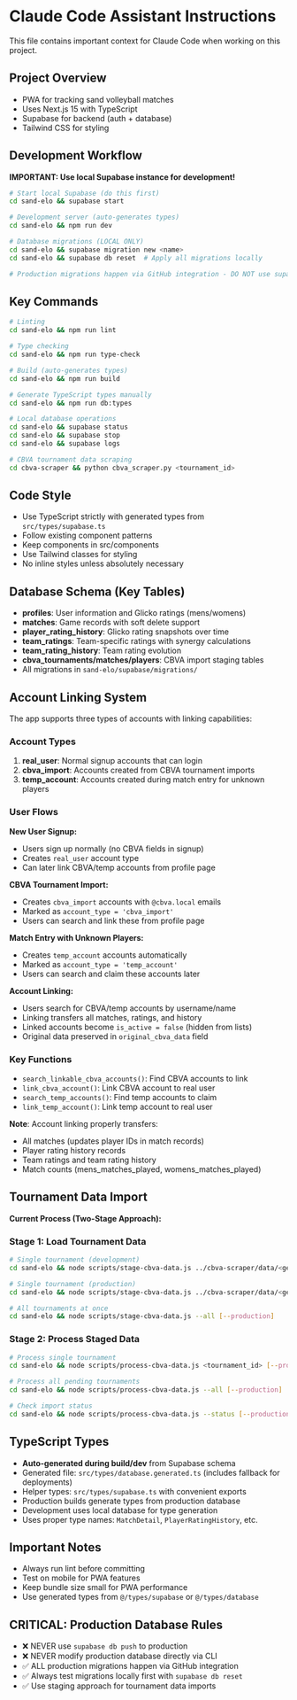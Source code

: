 # Claude Code Assistant Instructions

This file contains important context for Claude Code when working on this project.

## Project Overview
- PWA for tracking sand volleyball matches
- Uses Next.js 15 with TypeScript
- Supabase for backend (auth + database)
- Tailwind CSS for styling

## Development Workflow
**IMPORTANT: Use local Supabase instance for development!**

```bash
# Start local Supabase (do this first)
cd sand-elo && supabase start

# Development server (auto-generates types)
cd sand-elo && npm run dev

# Database migrations (LOCAL ONLY)
cd sand-elo && supabase migration new <name>
cd sand-elo && supabase db reset  # Apply all migrations locally

# Production migrations happen via GitHub integration - DO NOT use supabase db push to production
```

## Key Commands
```bash
# Linting
cd sand-elo && npm run lint

# Type checking
cd sand-elo && npm run type-check

# Build (auto-generates types)
cd sand-elo && npm run build

# Generate TypeScript types manually
cd sand-elo && npm run db:types

# Local database operations
cd sand-elo && supabase status
cd sand-elo && supabase stop
cd sand-elo && supabase logs

# CBVA tournament data scraping
cd cbva-scraper && python cbva_scraper.py <tournament_id>
```

## Code Style
- Use TypeScript strictly with generated types from `src/types/supabase.ts`
- Follow existing component patterns
- Keep components in src/components
- Use Tailwind classes for styling
- No inline styles unless absolutely necessary

## Database Schema (Key Tables)
- **profiles**: User information and Glicko ratings (mens/womens)
- **matches**: Game records with soft delete support
- **player_rating_history**: Glicko rating snapshots over time
- **team_ratings**: Team-specific ratings with synergy calculations
- **team_rating_history**: Team rating evolution
- **cbva_tournaments/matches/players**: CBVA import staging tables
- All migrations in `sand-elo/supabase/migrations/`

## Account Linking System
The app supports three types of accounts with linking capabilities:

### Account Types
1. **real_user**: Normal signup accounts that can login
2. **cbva_import**: Accounts created from CBVA tournament imports
3. **temp_account**: Accounts created during match entry for unknown players

### User Flows

**New User Signup:**
- Users sign up normally (no CBVA fields in signup)
- Creates `real_user` account type
- Can later link CBVA/temp accounts from profile page

**CBVA Tournament Import:**
- Creates `cbva_import` accounts with `@cbva.local` emails
- Marked as `account_type = 'cbva_import'`
- Users can search and link these from profile page

**Match Entry with Unknown Players:**
- Creates `temp_account` accounts automatically
- Marked as `account_type = 'temp_account'`  
- Users can search and claim these accounts later

**Account Linking:**
- Users search for CBVA/temp accounts by username/name
- Linking transfers all matches, ratings, and history
- Linked accounts become `is_active = false` (hidden from lists)
- Original data preserved in `original_cbva_data` field

### Key Functions
- `search_linkable_cbva_accounts()`: Find CBVA accounts to link
- `link_cbva_account()`: Link CBVA account to real user
- `search_temp_accounts()`: Find temp accounts to claim  
- `link_temp_account()`: Link temp account to real user

**Note**: Account linking properly transfers:
- All matches (updates player IDs in match records)
- Player rating history records
- Team ratings and team rating history
- Match counts (mens_matches_played, womens_matches_played)

## Tournament Data Import
**Current Process (Two-Stage Approach):**

### Stage 1: Load Tournament Data
```bash
# Single tournament (development)
cd sand-elo && node scripts/stage-cbva-data.js ../cbva-scraper/data/<gender>/<division>/<tournament_id>.json

# Single tournament (production)
cd sand-elo && node scripts/stage-cbva-data.js ../cbva-scraper/data/<gender>/<division>/<tournament_id>.json --production

# All tournaments at once
cd sand-elo && node scripts/stage-cbva-data.js --all [--production]
```

### Stage 2: Process Staged Data
```bash
# Process single tournament
cd sand-elo && node scripts/process-cbva-data.js <tournament_id> [--production]

# Process all pending tournaments
cd sand-elo && node scripts/process-cbva-data.js --all [--production]

# Check import status
cd sand-elo && node scripts/process-cbva-data.js --status [--production]
```


## TypeScript Types
- **Auto-generated during build/dev** from Supabase schema
- Generated file: `src/types/database.generated.ts` (includes fallback for deployments)
- Helper types: `src/types/supabase.ts` with convenient exports
- Production builds generate types from production database
- Development uses local database for type generation
- Uses proper type names: `MatchDetail`, `PlayerRatingHistory`, etc.

## Important Notes
- Always run lint before committing
- Test on mobile for PWA features
- Keep bundle size small for PWA performance
- Use generated types from `@/types/supabase` or `@/types/database`

## CRITICAL: Production Database Rules
- ❌ NEVER use `supabase db push` to production
- ❌ NEVER modify production database directly via CLI
- ✅ ALL production migrations happen via GitHub integration
- ✅ Always test migrations locally first with `supabase db reset`
- ✅ Use staging approach for tournament data imports